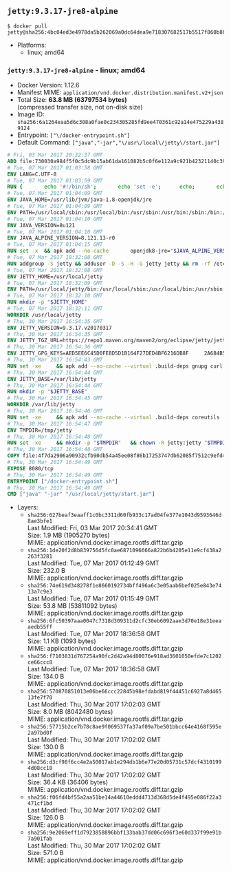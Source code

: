 ## `jetty:9.3.17-jre8-alpine`

```console
$ docker pull jetty@sha256:4bc04ed3e4978da5b262069a0dc64dea9e718307682517b5517f860b863a58eb
```

-	Platforms:
	-	linux; amd64

### `jetty:9.3.17-jre8-alpine` - linux; amd64

-	Docker Version: 1.12.6
-	Manifest MIME: `application/vnd.docker.distribution.manifest.v2+json`
-	Total Size: **63.8 MB (63797534 bytes)**  
	(compressed transfer size, not on-disk size)
-	Image ID: `sha256:6a1264eaa5d6c308a0fae0c234305285fd9ee470361c92a14e475229a4389124`
-	Entrypoint: `["\/docker-entrypoint.sh"]`
-	Default Command: `["java","-jar","\/usr\/local\/jetty\/start.jar"]`

```dockerfile
# Fri, 03 Mar 2017 20:32:37 GMT
ADD file:730030a984f5f0c5dc9b15ab61da161082b5c0f6e112a9c921b42321140c3927 in / 
# Tue, 07 Mar 2017 01:03:58 GMT
ENV LANG=C.UTF-8
# Tue, 07 Mar 2017 01:03:59 GMT
RUN { 		echo '#!/bin/sh'; 		echo 'set -e'; 		echo; 		echo 'dirname "$(dirname "$(readlink -f "$(which javac || which java)")")"'; 	} > /usr/local/bin/docker-java-home 	&& chmod +x /usr/local/bin/docker-java-home
# Tue, 07 Mar 2017 01:04:09 GMT
ENV JAVA_HOME=/usr/lib/jvm/java-1.8-openjdk/jre
# Tue, 07 Mar 2017 01:04:09 GMT
ENV PATH=/usr/local/sbin:/usr/local/bin:/usr/sbin:/usr/bin:/sbin:/bin:/usr/lib/jvm/java-1.8-openjdk/jre/bin:/usr/lib/jvm/java-1.8-openjdk/bin
# Tue, 07 Mar 2017 01:04:10 GMT
ENV JAVA_VERSION=8u121
# Tue, 07 Mar 2017 01:04:10 GMT
ENV JAVA_ALPINE_VERSION=8.121.13-r0
# Tue, 07 Mar 2017 01:04:15 GMT
RUN set -x 	&& apk add --no-cache 		openjdk8-jre="$JAVA_ALPINE_VERSION" 	&& [ "$JAVA_HOME" = "$(docker-java-home)" ]
# Tue, 07 Mar 2017 18:32:08 GMT
RUN addgroup -S jetty && adduser -D -S -H -G jetty jetty && rm -rf /etc/group- /etc/passwd- /etc/shadow-
# Tue, 07 Mar 2017 18:32:08 GMT
ENV JETTY_HOME=/usr/local/jetty
# Tue, 07 Mar 2017 18:32:09 GMT
ENV PATH=/usr/local/jetty/bin:/usr/local/sbin:/usr/local/bin:/usr/sbin:/usr/bin:/sbin:/bin:/usr/lib/jvm/java-1.8-openjdk/jre/bin:/usr/lib/jvm/java-1.8-openjdk/bin
# Tue, 07 Mar 2017 18:32:10 GMT
RUN mkdir -p "$JETTY_HOME"
# Tue, 07 Mar 2017 18:32:11 GMT
WORKDIR /usr/local/jetty
# Thu, 30 Mar 2017 16:54:35 GMT
ENV JETTY_VERSION=9.3.17.v20170317
# Thu, 30 Mar 2017 16:54:35 GMT
ENV JETTY_TGZ_URL=https://repo1.maven.org/maven2/org/eclipse/jetty/jetty-distribution/9.3.17.v20170317/jetty-distribution-9.3.17.v20170317.tar.gz
# Thu, 30 Mar 2017 16:54:36 GMT
ENV JETTY_GPG_KEYS=AED5EE6C45D0FE8D5D1B164F27DED4BF6216DB8F 	2A684B57436A81FA8706B53C61C3351A438A3B7D 	5989BAF76217B843D66BE55B2D0E1FB8FE4B68B4 	B59B67FD7904984367F931800818D9D68FB67BAC 	BFBB21C246D7776836287A48A04E0C74ABB35FEA 	8B096546B1A8F02656B15D3B1677D141BCF3584D
# Thu, 30 Mar 2017 16:54:43 GMT
RUN set -xe 	&& apk add --no-cache --virtual .build-deps gnupg curl 	&& curl -SL "$JETTY_TGZ_URL" -o jetty.tar.gz 	&& curl -SL "$JETTY_TGZ_URL.asc" -o jetty.tar.gz.asc 	&& export GNUPGHOME="$(mktemp -d)" 	&& for key in $JETTY_GPG_KEYS; do 		gpg --keyserver ha.pool.sks-keyservers.net --recv-keys "$key"; done 	&& gpg --batch --verify jetty.tar.gz.asc jetty.tar.gz 	&& rm -r "$GNUPGHOME" 	&& tar -xvzf jetty.tar.gz 	&& mv jetty-distribution-$JETTY_VERSION/* ./ 	&& sed -i '/jetty-logging/d' etc/jetty.conf 	&& rm -fr demo-base javadoc 	&& rm jetty.tar.gz* 	&& rm -fr jetty-distribution-$JETTY_VERSION/ 	&& apk del .build-deps 	&& rm -fr .build-deps 	&& rm -rf /tmp/hsperfdata_root
# Thu, 30 Mar 2017 16:54:44 GMT
ENV JETTY_BASE=/var/lib/jetty
# Thu, 30 Mar 2017 16:54:44 GMT
RUN mkdir -p "$JETTY_BASE"
# Thu, 30 Mar 2017 16:54:45 GMT
WORKDIR /var/lib/jetty
# Thu, 30 Mar 2017 16:54:46 GMT
RUN set -xe 	&& apk add --no-cache --virtual .build-deps coreutils 	&& modules="$(grep -- ^--module= "$JETTY_HOME/start.ini" | cut -d= -f2 | paste -d, -s)" 	&& java -jar "$JETTY_HOME/start.jar" --add-to-startd="$modules,setuid" 	&& chown -R jetty:jetty "$JETTY_BASE" 	&& apk del .build-deps 	&& rm -fr .build-deps 	&& rm -rf /tmp/hsperfdata_root
# Thu, 30 Mar 2017 16:54:47 GMT
ENV TMPDIR=/tmp/jetty
# Thu, 30 Mar 2017 16:54:48 GMT
RUN set -xe 	&& mkdir -p "$TMPDIR" 	&& chown -R jetty:jetty "$TMPDIR"
# Thu, 30 Mar 2017 16:54:48 GMT
COPY file:4f7da2906a90932cfb90db54a45ee08f86b17253747db62085f7512c9efd46ad in / 
# Thu, 30 Mar 2017 16:54:49 GMT
EXPOSE 8080/tcp
# Thu, 30 Mar 2017 16:54:49 GMT
ENTRYPOINT ["/docker-entrypoint.sh"]
# Thu, 30 Mar 2017 16:54:49 GMT
CMD ["java" "-jar" "/usr/local/jetty/start.jar"]
```

-	Layers:
	-	`sha256:627beaf3eaaff1c0bc3311d60fb933c17ad04fe377e1043d9593646d8ae3bfe1`  
		Last Modified: Fri, 03 Mar 2017 20:34:41 GMT  
		Size: 1.9 MB (1905270 bytes)  
		MIME: application/vnd.docker.image.rootfs.diff.tar.gzip
	-	`sha256:1de20f2d8b839756d5fc0ae6871096666a822b6b4205e11e9cf438a2263f3281`  
		Last Modified: Tue, 07 Mar 2017 01:12:49 GMT  
		Size: 232.0 B  
		MIME: application/vnd.docker.image.rootfs.diff.tar.gzip
	-	`sha256:74e619d348278f1e8660192734bff496a6c3e05aab6bef025e843e7413a7c9e3`  
		Last Modified: Tue, 07 Mar 2017 01:15:49 GMT  
		Size: 53.8 MB (53811092 bytes)  
		MIME: application/vnd.docker.image.rootfs.diff.tar.gzip
	-	`sha256:6fc50397aaa0047c7318d309311d2cfc30eb6092aae3d70e18e31eeaaedb55ff`  
		Last Modified: Tue, 07 Mar 2017 18:36:58 GMT  
		Size: 1.1 KB (1093 bytes)  
		MIME: application/vnd.docker.image.rootfs.diff.tar.gzip
	-	`sha256:f7103831d767254a90fc2d42a94d80076e918ad3601050efde7c1202ce66ccc8`  
		Last Modified: Tue, 07 Mar 2017 18:36:58 GMT  
		Size: 134.0 B  
		MIME: application/vnd.docker.image.rootfs.diff.tar.gzip
	-	`sha256:570870851013e06be66ccc22845b98efdabd819f44451c6927a8d46513fe7f70`  
		Last Modified: Thu, 30 Mar 2017 17:02:03 GMT  
		Size: 8.0 MB (8042480 bytes)  
		MIME: application/vnd.docker.image.rootfs.diff.tar.gzip
	-	`sha256:57715b2ce7b78c8ae9f069537fa37af09a7be501bbcc64e4168f595e2a97bd0f`  
		Last Modified: Thu, 30 Mar 2017 17:02:02 GMT  
		Size: 130.0 B  
		MIME: application/vnd.docker.image.rootfs.diff.tar.gzip
	-	`sha256:d3cf98f6cc4e2a50017ab1e294db1b6e77e20d05731c57dcf43101994d08cc18`  
		Last Modified: Thu, 30 Mar 2017 17:02:02 GMT  
		Size: 36.4 KB (36406 bytes)  
		MIME: application/vnd.docker.image.rootfs.diff.tar.gzip
	-	`sha256:f06fd4bf55a2aa51be14a44610eddd4713d368d5de4f495e086f22a3471cf1bd`  
		Last Modified: Thu, 30 Mar 2017 17:02:02 GMT  
		Size: 126.0 B  
		MIME: application/vnd.docker.image.rootfs.diff.tar.gzip
	-	`sha256:9e2069eff1d7923858896bbf133bab37dd06c696f3e60d337f99e91b7a901fab`  
		Last Modified: Thu, 30 Mar 2017 17:02:02 GMT  
		Size: 571.0 B  
		MIME: application/vnd.docker.image.rootfs.diff.tar.gzip
